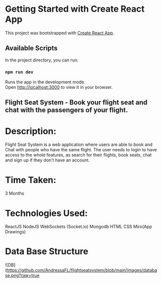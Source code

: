 # Getting Started with Create React App

This project was bootstrapped with [Create React App](https://github.com/facebook/create-react-app).

## Available Scripts

In the project directory, you can run:

### `npm run dev`

Runs the app in the development mode.\
Open [http://localhost:3000](http://localhost:3000) to view it in your browser.

## Flight Seat System - Book your flight seat and chat with the passengers of your flight.

# Description:

Flight Seat System is a web application where users are able to book and Chat with people who have the same flight. The user needs to login to have access to the whole features, as search for their flights, book seats, chat and sign up if they don't have an account.

# Time Taken:

3 Months

# Technologies Used:

ReactJS
NodeJS
WebSockets (Socket.io)
Mongodb
HTML
CSS
Miro(App Drawings)

# Data Base Structure 

![DB](https://github.com/AndressaFL/flightseatsystem/blob/main/images/database.png?raw=true
